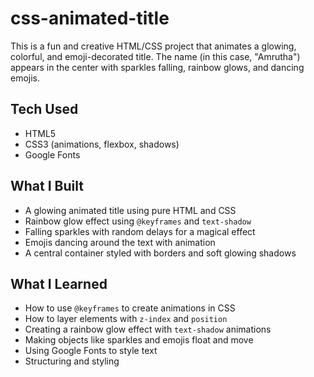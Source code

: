 # css-animated-title

This is a fun and creative HTML/CSS project that animates a glowing, colorful, and emoji-decorated title. The name (in this case, "Amrutha") appears in the center with sparkles falling, rainbow glows, and dancing emojis.

## Tech Used

- HTML5
- CSS3 (animations, flexbox, shadows)
- Google Fonts

## What I Built

- A glowing animated title using pure HTML and CSS
- Rainbow glow effect using `@keyframes` and `text-shadow`
- Falling sparkles with random delays for a magical effect
- Emojis dancing around the text with animation
- A central container styled with borders and soft glowing shadows

## What I Learned

- How to use `@keyframes` to create animations in CSS
- How to layer elements with `z-index` and `position`
- Creating a rainbow glow effect with `text-shadow` animations
- Making objects like sparkles and emojis float and move
- Using Google Fonts to style text
- Structuring and styling

